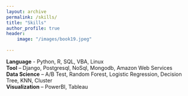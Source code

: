 ```yaml
---   
layout: archive
permalink: /skills/
title: "Skills"
author_profile: true
header:
    image: "/images/book19.jpeg"
      
---
```


**Language** - Python, R, SQL, VBA, Linux <br/>
**Tool** – Django, Postgresql, NoSql, Mongodb, Amazon Web Services<br/>
**Data Science** – A/B Test, Random Forest, Logistic Regression, Decision Tree, KNN, Cluster<br/>
**Visualization** – PowerBI, Tableau<br/>

